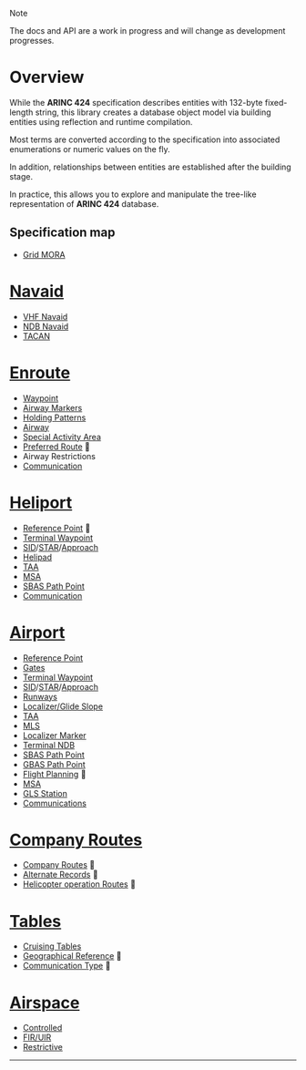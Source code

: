 > [!NOTE]
> The docs and API are a work in progress and will change as development progresses.

# Overview

While the **ARINC 424** specification describes entities with 132-byte fixed-length string, this library creates a database object model via building entities using reflection and runtime compilation.

Most terms are converted according to the specification into associated enumerations or numeric values ​​on the fly.

In addition, relationships between entities are established after the building stage.

In practice, this allows you to explore and manipulate the tree-like representation of **ARINC 424** database.

## Specification map

- [Grid MORA](api/Arinc424.OffrouteAltitude.yml)

# [Navaid](#tab/navaid)

- [VHF Navaid](api/Arinc424.Navigation.Omnidirectional.yml)
- [NDB Navaid](api/Arinc424.Navigation.Nondirectional.yml)
- [TACAN](api/Arinc424.Navigation.Tactical.yml)

# [Enroute](#tab/enroute)

- [Waypoint](api/Arinc424.Waypoints.Waypoint.yml)
- [Airway Markers](api/Arinc424.Routing.AirwayMarker.yml)
- [Holding Patterns](api/Arinc424.Routing.HoldingPattern.yml)
- [Airway](api/Arinc424.Routing.Airway.yml)
- [Special Activity Area](api/Arinc424.Routing.SpecialArea.yml)
- [Preferred Route](api/Arinc424.Routing.PreferredRoute.yml) 🚧
- Airway Restrictions
- [Communication](api/Arinc424.Comms.AirwayCommunication.yml)

# [Heliport](#tab/heliport)

- [Reference Point](api/Arinc424.Ground.Heliport.yml) 🚧
- [Terminal Waypoint](api/Arinc424.Waypoints.TerminalWaypoint.yml)
- [SID](api/Arinc424.Procedures.Departure.yml)/[STAR](api/Arinc424.Procedures.Arrival.yml)/[Approach](api/Arinc424.Procedures.Approach.yml)
- [Helipad](api/Arinc424.Ground.Helipad.yml)
- [TAA](api/Arinc424.Ground.ArrivalAltitude.yml)
- [MSA](api/Arinc424.Ground.MinimumAltitude.yml)
- [SBAS Path Point](api/Arinc424.Ground.SatellitePoint.yml)
- [Communication](api/Arinc424.Comms.PortCommunication.yml)

# [Airport](#tab/airport)

- [Reference Point](api/Arinc424.Ground.Airport.yml)
- [Gates](api/Arinc424.Ground.Gate.yml)
- [Terminal Waypoint](api/Arinc424.Waypoints.TerminalWaypoint.yml)
- [SID](api/Arinc424.Procedures.Departure.yml)/[STAR](api/Arinc424.Procedures.Arrival.yml)/[Approach](api/Arinc424.Procedures.Approach.yml)
- [Runways](api/Arinc424.Ground.RunwayThreshold.yml)
- [Localizer/Glide Slope](api/Arinc424.Navigation.InstrumentLanding.yml)
- [TAA](api/Arinc424.Ground.ArrivalAltitude.yml)
- [MLS](api/Arinc424.Navigation.MicrowaveLanding.yml)
- [Localizer Marker](api/Arinc424.Navigation.InstrumentMarker.yml)
- [Terminal NDB](api/Arinc424.Navigation.TerminalBeacon.yml)
- [SBAS Path Point](api/Arinc424.Ground.SatellitePoint.yml)
- [GBAS Path Point](api/Arinc424.Ground.GroundPoint.yml)
- [Flight Planning](api/Arinc424.Ground.FlightPlan.yml) 🚧
- [MSA](api/Arinc424.Ground.MinimumAltitude.yml)
- [GLS Station](api/Arinc424.Navigation.GlobalLanding.yml)
- [Communications](api/Arinc424.Comms.PortCommunication.yml)

# [Company Routes](#tab/company)

- [Company Routes](api/Arinc424.Routing.CompanyRoute.yml) 🚧
- [Alternate Records](api/Arinc424.Routing.Alternate.yml) 🚧
- [Helicopter operation Routes](api/Arinc424.Routing.HelicopterCompanyRoute.yml) 🚧

# [Tables](#tab/tables)

- [Cruising Tables](api/Arinc424.Tables.CruiseTable.yml)
- [Geographical Reference](api/Arinc424.Tables.GeographicalReference.yml) 🚧
- [Communication Type](api/Arinc424.Tables.CommunicationType.yml) 🚧

# [Airspace](#tab/airspace)

- [Controlled](api/Arinc424.Airspace.ControlledSpace.yml)
- [FIR/UIR](api/Arinc424.Airspace.FlightRegion.yml)
- [Restrictive](api/Arinc424.Airspace.RestrictiveSpace.yml)

---
